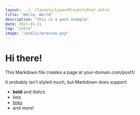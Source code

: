 ```yaml
---
layout: ../../layouts/LayoutProjectsPost.astro
title: "Hello, World"
description: "this is a post example"
date: 2023-01-21
tag: "intro"
image: "/public/preview.png"
---
```


# Hi there!

This Markdown file creates a page at your-domain.com/post1/

It probably isn't styled much, but Markdown does support:

- **bold** and _italics._
- lists
- [links](https://astro.build)
- and more!
